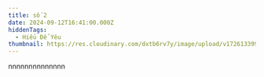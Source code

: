 ```yaml
---
title: số 2
date: 2024-09-12T16:41:00.000Z
hiddenTags:
  - Hiểu Để Yêu
thumbnail: https://res.cloudinary.com/dxtb6rv7y/image/upload/v1726133991/z4730440035982_55c91f35041056379433a1aad72c31e0_tus72h.jpg
---
```

nnnnnnnnnnnnnn
